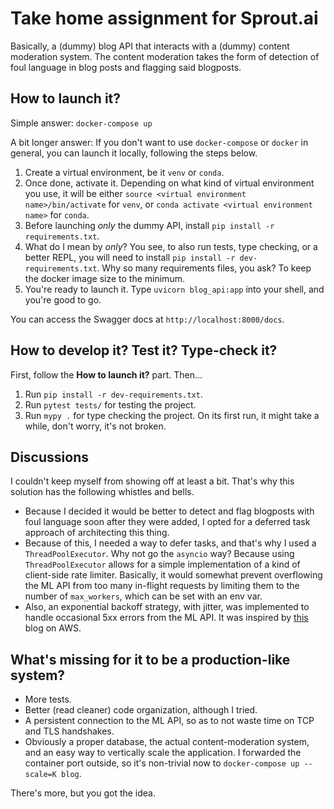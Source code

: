 # Take home assignment for Sprout.ai

Basically, a (dummy) blog API that interacts with a (dummy) content moderation system. The content moderation takes the form of detection of foul language in blog posts and flagging said blogposts.

## How to launch it?

Simple answer: `docker-compose up`

A bit longer answer: If you don't want to use `docker-compose` or `docker` in general, you can launch it locally, following the steps below.
1. Create a virtual environment, be it `venv` or `conda`.
2. Once done, activate it. Depending on what kind of virtual environment you use, it will be either `source <virtual environment name>/bin/activate` for `venv`, or `conda activate <virtual environment name>` for `conda`.
3. Before launching _only_ the dummy API, install `pip install -r requirements.txt`.
4. What do I mean by _only_? You see, to also run tests, type checking, or a better REPL, you will need to install `pip install -r dev-requirements.txt`. Why so many requirements files, you ask? To keep the docker image size to the minimum.
5. You're ready to launch it. Type `uvicorn blog_api:app` into your shell, and you're good to go.

You can access the Swagger docs at `http://localhost:8000/docs`.

## How to develop it? Test it? Type-check it?

First, follow the __How to launch it?__ part. Then...
1. Run `pip install -r dev-requirements.txt`.
2. Run `pytest tests/` for testing the project.
3. Run `mypy .` for type checking the project. On its first run, it might take a while, don't worry, it's not broken.


## Discussions

I couldn't keep myself from showing off at least a bit. That's why this solution has the following whistles and bells.
- Because I decided it would be better to detect and flag blogposts with foul language soon after they were added, I opted for a deferred task approach of architecting this thing.
- Because of this, I needed a way to defer tasks, and that's why I used a `ThreadPoolExecutor`. Why not go the `asyncio` way? Because using `ThreadPoolExecutor` allows for a simple implementation of a kind of client-side rate limiter. Basically, it would somewhat prevent overflowing the ML API from too many in-flight requests by limiting them to the number of `max_workers`, which can be set with an env var.
- Also, an exponential backoff strategy, with jitter, was implemented to handle occasional 5xx errors from the ML API. It was inspired by [this](https://aws.amazon.com/blogs/architecture/exponential-backoff-and-jitter/) blog on AWS.

## What's missing for it to be a production-like system?

- More tests.
- Better (read cleaner) code organization, although I tried.
- A persistent connection to the ML API, so as to not waste time on TCP and TLS handshakes.
- Obviously a proper database, the actual content-moderation system, and an easy way to vertically scale the application. I forwarded the container port outside, so it's non-trivial now to `docker-compose up --scale=K blog`.

There's more, but you got the idea.

